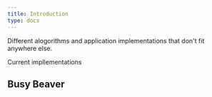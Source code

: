 ```yaml
---
title: Introduction
type: docs
---
```


Different alogorithms and application implementations that don't fit anywhere else.

Current impllementations 

## Busy Beaver

